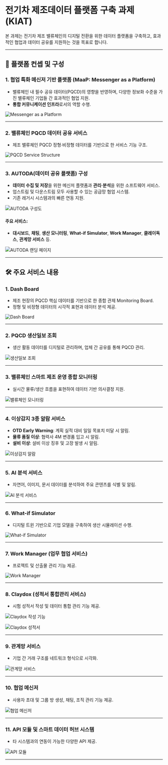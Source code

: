 # 전기차 제조데이터 플랫폼 구축 과제 (KIAT)

본 과제는 전기차 제조 밸류체인의 디지털 전환을 위한 데이터 플랫폼을 구축하고, 효과적인 협업과 데이터 공유를 지원하는 것을 목표로 합니다.

---

## 📌 플랫폼 컨셉 및 구성

### 1. 협업 특화 메신저 기반 플랫폼 (MaaP: Messenger as a Platform)
- 밸류체인 내 필수 공유 데이터(PQCD)의 영향을 반영하며, 다양한 정보화 수준을 가진 밸류체인 기업들 간 효과적인 협업 지원.
- **통합 커뮤니케이션 인프라**로서의 역할 수행.

![Messenger as a Platform](https://github.com/user-attachments/assets/9f67bcd9-708f-4c49-9abf-43b1bd8eecf9)

---

### 2. 밸류체인 PQCD 데이터 공유 서비스
- 제조 밸류체인 PQCD 정형∙비정형 데이터를 기반으로 한 서비스 기능 구조.

![PQCD Service Structure](https://github.com/user-attachments/assets/26a67ab6-214c-4fdd-9d8c-b3ec29ea00b8)

---

### 3. AUTODA(데이터 공유 플랫폼) 구성
- **데이터 수집 및 저장**을 위한 메신저 플랫폼과 **관리·분석**을 위한 소프트웨어 서비스.
- 업스트림 및 다운스트림 모두 사용할 수 있는 공급망 협업 시스템.
- 기존 레거시 시스템과의 빠른 연동 지원.

![AUTODA 구성도](https://github.com/user-attachments/assets/29d1abe3-bcd2-4e27-bdf3-e5ae76204524)

#### 주요 서비스:
- **대시보드**, **채팅**, **생산 모니터링**, **What-if Simulator**, **Work Manager**, **클레이독스**, **관계망 서비스** 등.

![AUTODA 랜딩 페이지](https://github.com/user-attachments/assets/785f06cd-83f1-422c-a608-a014516ceba5)

---

## 🛠 주요 서비스 내용

### 1. Dash Board
- 제조 현장의 PQCD 핵심 데이터를 기반으로 한 종합 관제 Monitoring Board.
- 정형 및 비정형 데이터의 시각적 표현과 데이터 분석 제공.

![Dash Board](https://github.com/user-attachments/assets/8e1dffde-5a7a-4f46-b2cb-b6be1e4e5025)

---

### 2. PQCD 생산일보 조회
- 생산 활동 데이터를 디지털로 관리하며, 업체 간 공유를 통해 PQCD 관리.

![생산일보 조회](https://github.com/user-attachments/assets/737a2c84-6fa0-4e35-8846-69afcb32d526)

---

### 3. 밸류체인 스마트 제조 운영 종합 모니터링
- 실시간 물류/생산 흐름을 표현하여 데이터 기반 의사결정 지원.

![밸류체인 모니터링](https://github.com/user-attachments/assets/848f8c69-40d8-486e-b943-80cf22ff04bc)

---

### 4. 이상감지 3종 알람 서비스
- **OTD Early Warning**: 계획 실적 대비 일일 목표치 미달 시 알림.
- **물류 품질 이상**: 협력사 4M 변경품 입고 시 알림.
- **설비 이상**: 설비 이상 징후 및 고장 발생 시 알림.

![이상감지 알람](https://github.com/user-attachments/assets/26e2038c-54bd-4ef8-9a63-989d180628e7)

---

### 5. AI 분석 서비스
- 자연어, 이미지, 문서 데이터를 분석하여 주요 콘텐츠를 식별 및 알림.

![AI 분석 서비스](https://github.com/user-attachments/assets/300a999b-d644-43ad-8100-20edf6471a36)

---

### 6. What-if Simulator
- 디지털 트윈 기반으로 기업 모델을 구축하여 생산 시뮬레이션 수행.

![What-if Simulator](https://github.com/user-attachments/assets/2b8d0c13-70a0-4b8d-99a7-d445489f57a0)

---

### 7. Work Manager (업무 협업 서비스)
- 프로젝트 및 산출물 관리 기능 제공.

![Work Manager](https://github.com/user-attachments/assets/8ee87b08-8550-4747-99d4-e626a45bd6bb)

---

### 8. Claydox (성적서 통합관리 서비스)
- 시험 성적서 작성 및 데이터 통합 관리 기능 제공.

![Claydox 작성 기능](https://github.com/user-attachments/assets/aa36c327-6455-41d5-a1e3-0a61666a4c99)

![Claydox 성적서](https://github.com/user-attachments/assets/f68edb37-b8e7-462d-a0e6-2fa9d0a96dd2)

---

### 9. 관계망 서비스
- 기업 간 거래 구조를 네트워크 형식으로 시각화.

![관계망 서비스](https://github.com/user-attachments/assets/9d9677e3-5c1c-44bb-90f5-9a91ab4bb806)

---

### 10. 협업 메신저
- 사용자 초대 및 그룹 방 생성, 채팅, 조직 관리 기능 제공.

![협업 메신저](https://github.com/user-attachments/assets/01c60563-fc39-4475-837d-75ea85b6f032)

---

### 11. API 모듈 및 스마트 데이터 허브 시스템
- 타 시스템과의 연동이 가능한 다양한 API 제공.

![API 모듈](https://github.com/user-attachments/assets/bfe04679-b104-4020-9c92-c2a5ee8bfd89)

---

